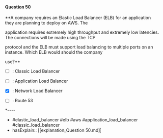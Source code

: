 #### Question  50

**A company requires an Elastic Load Balancer (ELB) for an application they are planning to deploy on AWS. The

application requires extremely high throughput and extremely low latencies. The connections will be made using the TCP

protocol and the ELB must support load balancing to multiple ports on an instance. Which ELB would should the company

use?**

- [ ] :  Classic Load Balancer

- [ ] :  Application Load Balancer

- [x] :  Network Load Balancer

- [ ] :  Route 53

*----

- #elastic_load_balancer #elb #aws #application_load_balancer #classic_load_balancer
- hasExplain:: [[explanation_Question  50.md]]
